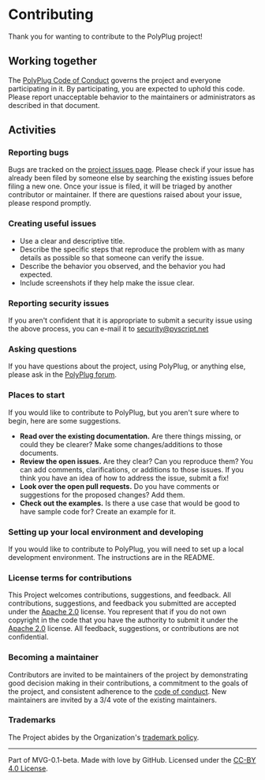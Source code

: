 # Contributing

Thank you for wanting to contribute to the PolyPlug project!

## Working together 

The [PolyPlug Code of Conduct](https://github.com/pyscript/governance/blob/main/CODE-OF-CONDUCT.md) governs the project and everyone participating in it. By participating, you are expected to uphold this code. Please report unacceptable behavior to the maintainers or administrators as described in that document.

## Activities 

### Reporting bugs

Bugs are tracked on the [project issues page](https://github.com/pyscript/polyplug/issues). Please check if your issue has already been filed by someone else by searching the existing issues before filing a new one. Once your issue is filed, it will be triaged by another contributor or maintainer. If there are questions raised about your issue, please respond promptly.

### Creating useful issues

* Use a clear and descriptive title.
* Describe the specific steps that reproduce the problem with as many details as possible so that someone can verify the issue.
* Describe the behavior you observed, and the behavior you had expected.
* Include screenshots if they help make the issue clear.

### Reporting security issues

If you aren't confident that it is appropriate to submit a security issue using the above process, you can e-mail it to security@pyscript.net

### Asking questions

If you have questions about the project, using PolyPlug, or anything else, please ask in the [PolyPlug forum](https://community.anaconda.cloud/c/tech-topics/pyscript).

### Places to start

If you would like to contribute to PolyPlug, but you aren't sure where to begin, here are some suggestions.

* **Read over the existing documentation.** Are there things missing, or could they be clearer? Make some changes/additions to those documents.
* **Review the open issues.** Are they clear? Can you reproduce them? You can add comments, clarifications, or additions to those issues. If you think you have an idea of how to address the issue, submit a fix!
* **Look over the open pull requests.** Do you have comments or suggestions for the proposed changes? Add them.
* **Check out the examples.** Is there a use case that would be good to have sample code for? Create an example for it.

### Setting up your local environment and developing

If you would like to contribute to PolyPlug, you will need to set up a local development environment. The instructions are in the README.

### License terms for contributions

This Project welcomes contributions, suggestions, and feedback. All contributions, suggestions, and feedback you submitted are accepted under the [Apache 2.0](license.md) license. You represent that if you do not own copyright in the code that you have the authority to submit it under the [Apache 2.0](license.md) license. All feedback, suggestions, or contributions are not confidential.

### Becoming a maintainer

Contributors are invited to be maintainers of the project by demonstrating good decision making in their contributions, a commitment to the goals of the project, and consistent adherence to the [code of conduct](https://github.com/pyscript/governance/blob/main/CODE-OF-CONDUCT.md). New maintainers are invited by a 3/4 vote of the existing maintainers.

### Trademarks

The Project abides by the Organization's [trademark policy](https://github.com/pyscript/governance/blob/main/TRADEMARKS.md).

---
Part of MVG-0.1-beta.
Made with love by GitHub. Licensed under the [CC-BY 4.0 License](https://creativecommons.org/licenses/by-sa/4.0/).

